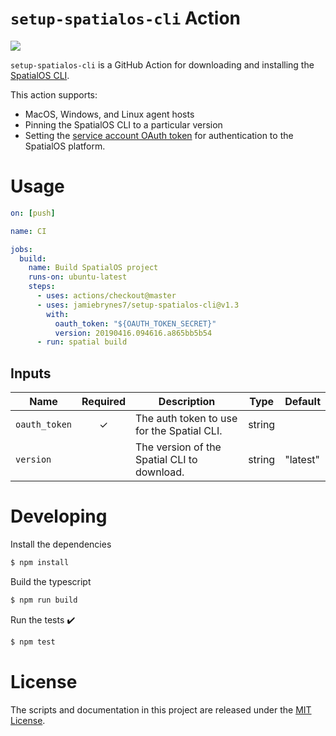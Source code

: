 # `setup-spatialos-cli` Action

![](https://img.shields.io/badge/license-MIT-blue)

`setup-spatialos-cli` is a GitHub Action for downloading and installing the [SpatialOS CLI](https://documentation.improbable.io/spatialos-tools/docs/cli-introduction).

This action supports:

- MacOS, Windows, and Linux agent hosts
- Pinning the SpatialOS CLI to a particular version
- Setting the [service account OAuth token](https://documentation.improbable.io/sdks-and-data/docs/platform-csharp-service-account-maintenance#example-setting-up-service-account-maintenance) for authentication to the SpatialOS platform.

# Usage

```yaml
on: [push]

name: CI

jobs:
  build: 
    name: Build SpatialOS project
    runs-on: ubuntu-latest
    steps:
      - uses: actions/checkout@master
      - uses: jamiebrynes7/setup-spatialos-cli@v1.3
        with:
          oauth_token: "${OAUTH_TOKEN_SECRET}"
          version: 20190416.094616.a865bb5b54
      - run: spatial build
```

## Inputs

| Name         | Required | Description                                 | Type   | Default  |
|--------------|:--------:|---------------------------------------------|--------|----------|
| `oauth_token` |    ✓     | The auth token to use for the Spatial CLI.  | string |          |
| `version`    |          | The version of the Spatial CLI to download. | string | "latest" |

# Developing

Install the dependencies  
```bash
$ npm install
```

Build the typescript
```bash
$ npm run build
```

Run the tests :heavy_check_mark:  
```bash
$ npm test
```

# License

The scripts and documentation in this project are released under the [MIT License](./LICENSE).
